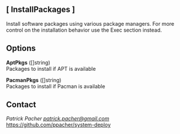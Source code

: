 ## [ InstallPackages ]
Install software packages using various package managers. For more control on
the installation behavior use the Exec section instead.

## Options

   **AptPkgs** ([]string)  
      Packages to install if APT is available

   **PacmanPkgs** ([]string)  
      Packages to install if Pacman is available


## Contact

*Patrick Pacher <patrick.pacher@gmail.com>*  
https://github.com/ppacher/system-deploy  
